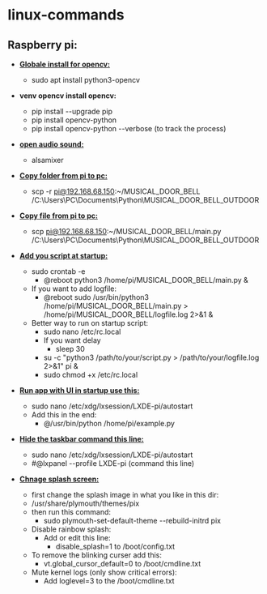 # linux-commands
## Raspberry pi: 

 - **<u>Globale install for opencv:</u>**
	- sudo apt install python3-opencv

- **venv opencv install opencv:**
	- pip install --upgrade pip
	- pip install opencv-python
	- pip install opencv-python --verbose (to track the process)
	
- **<u>open audio sound:</u>**
	- alsamixer

- **<u>Copy folder from pi to pc:</u>**
	- scp -r pi@192.168.68.150:~/MUSICAL_DOOR_BELL /C:\Users\PC\Documents\Python\MUSICAL_DOOR_BELL_OUTDOOR 

- **<u>Copy file from pi to pc:</u>**
	- scp pi@192.168.68.150:~/MUSICAL_DOOR_BELL/main.py /C:\Users\PC\Documents\Python\MUSICAL_DOOR_BELL_OUTDOOR

- **<u>Add you script at startup:</u>**
	- sudo crontab -e
		- @reboot python3 /home/pi/MUSICAL_DOOR_BELL/main.py &
	- If you want to add logfile:
		- @reboot sudo /usr/bin/python3 /home/pi/MUSICAL_DOOR_BELL/main.py > /home/pi/MUSICAL_DOOR_BELL/logfile.log 2>&1 &
	- Better way to run on startup script:
		- sudo nano /etc/rc.local
		- If you want delay
			- sleep 30
		- su -c "python3 /path/to/your/script.py > /path/to/your/logfile.log 2>&1" pi &
		- sudo chmod +x /etc/rc.local

- **<u>Run app with UI in startup use this:</u>**
	- sudo nano /etc/xdg/lxsession/LXDE-pi/autostart
	- Add this in the end:
		-  @/usr/bin/python /home/pi/example.py

- **<u>Hide the taskbar command this line:</u>** 
	-  sudo nano /etc/xdg/lxsession/LXDE-pi/autostart
	-  #@lxpanel --profile LXDE-pi  (command this line)

- **<u>Chnage splash screen:</u>**
	-  first change the splash image in what you like in this dir:
	-  /usr/share/plymouth/themes/pix
	-  then run this command:
		-  sudo plymouth-set-default-theme --rebuild-initrd pix
	- Disable rainbow splash:
		- Add or edit this line:
			-  disable_splash=1 to /boot/config.txt
	- To remove the blinking curser add this:
		- vt.global_cursor_default=0 to /boot/cmdline.txt
	- Mute kernel logs (only show critical errors): 
		- Add loglevel=3 to the /boot/cmdline.txt